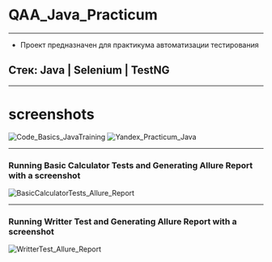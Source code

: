 # QAA_Java_Practicum

---
* Проект предназначен для практикума автоматизации тестирования

## Стек: Java | Selenium | TestNG

---
# screenshots
![Code_Basics_JavaTraining](https://github.com/AnnaAbg/QAA_Java_Practicum/assets/106620445/224be441-91f8-44f6-a733-88e207aaabe1)
![Yandex_Practicum_Java](https://github.com/AnnaAbg/QAA_Java_Practicum/assets/106620445/ade1e5d9-ec67-41b8-b5b2-cfd00c8742a3)

---
### Running Basic Calculator Tests and Generating Allure Report with a screenshot
![BasicCalculatorTests_Allure_Report](https://github.com/AnnaAbg/QAA_Java_Practicum/assets/106620445/544615a9-7d12-4046-874b-fc26d10bf94f)

---
### Running Writter Test and Generating Allure Report with a screenshot
![WritterTest_Allure_Report](https://github.com/AnnaAbg/QAA_Java_Practicum/assets/106620445/bd0b4323-3d7c-4ada-98d6-48edce7fa577)